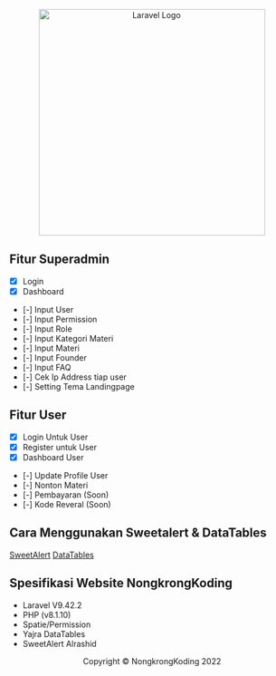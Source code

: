 <p align="center"><a href="https://laravel.com" target="_blank"><img src="https://raw.githubusercontent.com/laravel/art/master/logo-lockup/5%20SVG/2%20CMYK/1%20Full%20Color/laravel-logolockup-cmyk-red.svg" width="400" alt="Laravel Logo"></a></p>


## Fitur Superadmin

- [x] Login 
- [x] Dashboard
- [-] Input User
- [-] Input Permission
- [-] Input Role
- [-] Input Kategori Materi
- [-] Input Materi
- [-] Input Founder
- [-] Input FAQ
- [-] Cek Ip Address tiap user
- [-] Setting Tema Landingpage 

## Fitur User

- [x] Login Untuk User
- [x] Register untuk User
- [x] Dashboard User
- [-] Update Profile User
- [-] Nonton Materi
- [-] Pembayaran (Soon)
- [-] Kode Reveral (Soon)

## Cara Menggunakan Sweetalert & DataTables
<a href="https://realrashid.github.io/sweet-alert/">SweetAlert</a>
<a href="https://datatables.net/manual/installation">DataTables</a>

## Spesifikasi Website NongkrongKoding
- Laravel V9.42.2
- PHP (v8.1.10)
- Spatie/Permission
- Yajra DataTables
- SweetAlert Alrashid

<p align="center">Copyright &copy; NongkrongKoding 2022</p>
